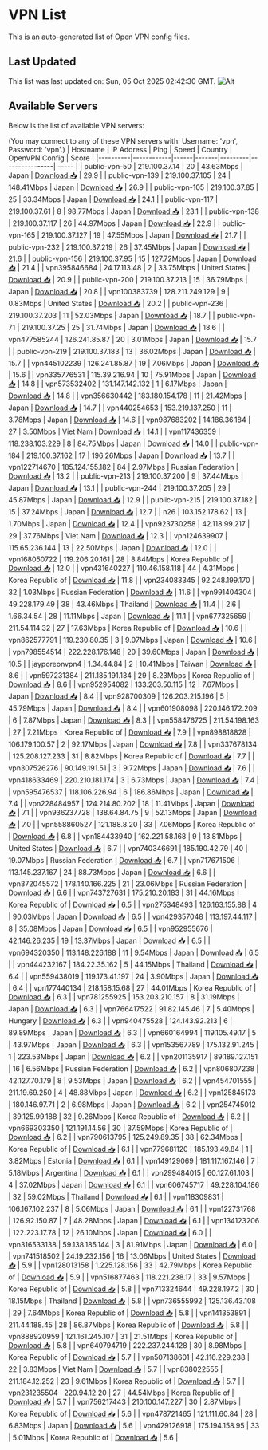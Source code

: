 # VPN List

This is an auto-generated list of Open VPN config files.

## Last Updated

This list was last updated on: Sun, 05 Oct 2025 02:42:30 GMT.
![Alt](https://repobeats.axiom.co/api/embed/186b98318ef1479477931607c1ad7d823f12451f.svg "Repobeats analytics image")

## Available Servers

Below is the list of available VPN servers:

(You may connect to any of these VPN servers with: Username: 'vpn', Password: 'vpn'.)
| Hostname | IP Address | Ping | Speed | Country | OpenVPN Config | Score |
|----------|------------|------|-------|---------|----------------| ----- |
| public-vpn-50 | 219.100.37.14 | 20 | 43.63Mbps | Japan | [Download 📥](./configs/server_0_JP.ovpn) | 29.9 |
| public-vpn-139 | 219.100.37.105 | 24 | 148.41Mbps | Japan | [Download 📥](./configs/server_1_JP.ovpn) | 26.9 |
| public-vpn-105 | 219.100.37.85 | 25 | 33.34Mbps | Japan | [Download 📥](./configs/server_2_JP.ovpn) | 24.1 |
| public-vpn-117 | 219.100.37.61 | 8 | 98.77Mbps | Japan | [Download 📥](./configs/server_3_JP.ovpn) | 23.1 |
| public-vpn-138 | 219.100.37.117 | 26 | 44.97Mbps | Japan | [Download 📥](./configs/server_4_JP.ovpn) | 22.9 |
| public-vpn-165 | 219.100.37.127 | 19 | 47.55Mbps | Japan | [Download 📥](./configs/server_5_JP.ovpn) | 21.7 |
| public-vpn-232 | 219.100.37.219 | 26 | 37.45Mbps | Japan | [Download 📥](./configs/server_6_JP.ovpn) | 21.6 |
| public-vpn-156 | 219.100.37.95 | 15 | 127.72Mbps | Japan | [Download 📥](./configs/server_7_JP.ovpn) | 21.4 |
| vpn395846684 | 24.17.113.48 | 2 | 33.75Mbps | United States | [Download 📥](./configs/server_8_US.ovpn) | 20.9 |
| public-vpn-200 | 219.100.37.213 | 15 | 36.79Mbps | Japan | [Download 📥](./configs/server_9_JP.ovpn) | 20.8 |
| vpn100383739 | 128.211.249.129 | 9 | 0.83Mbps | United States | [Download 📥](./configs/server_10_US.ovpn) | 20.2 |
| public-vpn-236 | 219.100.37.203 | 11 | 52.03Mbps | Japan | [Download 📥](./configs/server_11_JP.ovpn) | 18.7 |
| public-vpn-71 | 219.100.37.25 | 25 | 31.74Mbps | Japan | [Download 📥](./configs/server_12_JP.ovpn) | 18.6 |
| vpn477585244 | 126.241.85.87 | 20 | 3.01Mbps | Japan | [Download 📥](./configs/server_13_JP.ovpn) | 15.7 |
| public-vpn-219 | 219.100.37.183 | 13 | 36.02Mbps | Japan | [Download 📥](./configs/server_14_JP.ovpn) | 15.7 |
| vpn445102239 | 126.241.85.87 | 19 | 7.06Mbps | Japan | [Download 📥](./configs/server_15_JP.ovpn) | 15.6 |
| vpn335776531 | 115.39.216.94 | 10 | 75.91Mbps | Japan | [Download 📥](./configs/server_16_JP.ovpn) | 14.8 |
| vpn573532402 | 131.147.142.132 | 1 | 6.17Mbps | Japan | [Download 📥](./configs/server_17_JP.ovpn) | 14.8 |
| vpn356630442 | 183.180.154.178 | 11 | 21.42Mbps | Japan | [Download 📥](./configs/server_18_JP.ovpn) | 14.7 |
| vpn440254653 | 153.219.137.250 | 11 | 3.78Mbps | Japan | [Download 📥](./configs/server_19_JP.ovpn) | 14.6 |
| vpn987683202 | 14.186.36.184 | 27 | 3.50Mbps | Viet Nam | [Download 📥](./configs/server_20_VN.ovpn) | 14.1 |
| vpn117436359 | 118.238.103.229 | 8 | 84.75Mbps | Japan | [Download 📥](./configs/server_21_JP.ovpn) | 14.0 |
| public-vpn-184 | 219.100.37.162 | 17 | 196.26Mbps | Japan | [Download 📥](./configs/server_22_JP.ovpn) | 13.7 |
| vpn122714670 | 185.124.155.182 | 84 | 2.97Mbps | Russian Federation | [Download 📥](./configs/server_23_RU.ovpn) | 13.2 |
| public-vpn-213 | 219.100.37.200 | 9 | 37.44Mbps | Japan | [Download 📥](./configs/server_24_JP.ovpn) | 13.1 |
| public-vpn-244 | 219.100.37.205 | 29 | 45.87Mbps | Japan | [Download 📥](./configs/server_25_JP.ovpn) | 12.9 |
| public-vpn-215 | 219.100.37.182 | 15 | 37.24Mbps | Japan | [Download 📥](./configs/server_26_JP.ovpn) | 12.7 |
| n26 | 103.152.178.62 | 13 | 1.70Mbps | Japan | [Download 📥](./configs/server_27_JP.ovpn) | 12.4 |
| vpn923730258 | 42.118.99.217 | 29 | 37.76Mbps | Viet Nam | [Download 📥](./configs/server_28_VN.ovpn) | 12.3 |
| vpn124639907 | 115.65.236.144 | 13 | 22.50Mbps | Japan | [Download 📥](./configs/server_29_JP.ovpn) | 12.0 |
| vpn168050722 | 119.206.20.161 | 28 | 8.84Mbps | Korea Republic of | [Download 📥](./configs/server_30_KR.ovpn) | 12.0 |
| vpn431640227 | 110.46.158.118 | 44 | 4.31Mbps | Korea Republic of | [Download 📥](./configs/server_31_KR.ovpn) | 11.8 |
| vpn234083345 | 92.248.199.170 | 32 | 1.03Mbps | Russian Federation | [Download 📥](./configs/server_32_RU.ovpn) | 11.6 |
| vpn991404304 | 49.228.179.49 | 38 | 43.46Mbps | Thailand | [Download 📥](./configs/server_33_TH.ovpn) | 11.4 |
| 2i6 | 1.66.34.54 | 28 | 11.11Mbps | Japan | [Download 📥](./configs/server_34_JP.ovpn) | 11.1 |
| vpn677325659 | 211.54.114.32 | 27 | 17.63Mbps | Korea Republic of | [Download 📥](./configs/server_35_KR.ovpn) | 10.6 |
| vpn862577791 | 119.230.80.35 | 3 | 9.07Mbps | Japan | [Download 📥](./configs/server_36_JP.ovpn) | 10.6 |
| vpn798554514 | 222.228.176.148 | 20 | 39.60Mbps | Japan | [Download 📥](./configs/server_37_JP.ovpn) | 10.5 |
| jayporeonvpn4 | 1.34.44.84 | 2 | 10.41Mbps | Taiwan | [Download 📥](./configs/server_38_TW.ovpn) | 8.6 |
| vpn597231384 | 211.185.191.134 | 29 | 8.23Mbps | Korea Republic of | [Download 📥](./configs/server_39_KR.ovpn) | 8.6 |
| vpn952954082 | 133.203.50.115 | 12 | 7.67Mbps | Japan | [Download 📥](./configs/server_40_JP.ovpn) | 8.4 |
| vpn928700309 | 126.203.215.196 | 5 | 45.79Mbps | Japan | [Download 📥](./configs/server_41_JP.ovpn) | 8.4 |
| vpn601908098 | 220.146.172.209 | 6 | 7.87Mbps | Japan | [Download 📥](./configs/server_42_JP.ovpn) | 8.3 |
| vpn558476725 | 211.54.198.163 | 27 | 7.21Mbps | Korea Republic of | [Download 📥](./configs/server_43_KR.ovpn) | 7.9 |
| vpn898818828 | 106.179.100.57 | 2 | 92.17Mbps | Japan | [Download 📥](./configs/server_44_JP.ovpn) | 7.8 |
| vpn337678134 | 125.208.127.233 | 31 | 8.82Mbps | Korea Republic of | [Download 📥](./configs/server_45_KR.ovpn) | 7.7 |
| vpn307526276 | 90.149.191.51 | 3 | 9.72Mbps | Japan | [Download 📥](./configs/server_46_JP.ovpn) | 7.6 |
| vpn418633469 | 220.210.181.174 | 3 | 6.73Mbps | Japan | [Download 📥](./configs/server_47_JP.ovpn) | 7.4 |
| vpn595476537 | 118.106.226.94 | 6 | 186.86Mbps | Japan | [Download 📥](./configs/server_48_JP.ovpn) | 7.4 |
| vpn228484957 | 124.214.80.202 | 18 | 11.41Mbps | Japan | [Download 📥](./configs/server_49_JP.ovpn) | 7.1 |
| vpn936237728 | 138.64.84.75 | 9 | 52.13Mbps | Japan | [Download 📥](./configs/server_50_JP.ovpn) | 7.0 |
| vpn558860527 | 121.188.8.20 | 33 | 7.06Mbps | Korea Republic of | [Download 📥](./configs/server_51_KR.ovpn) | 6.8 |
| vpn184433940 | 162.221.58.168 | 9 | 13.81Mbps | United States | [Download 📥](./configs/server_52_US.ovpn) | 6.7 |
| vpn740346691 | 185.190.42.79 | 40 | 19.07Mbps | Russian Federation | [Download 📥](./configs/server_53_RU.ovpn) | 6.7 |
| vpn717671506 | 113.145.237.167 | 24 | 88.73Mbps | Japan | [Download 📥](./configs/server_54_JP.ovpn) | 6.6 |
| vpn372045572 | 178.140.166.225 | 21 | 23.06Mbps | Russian Federation | [Download 📥](./configs/server_55_RU.ovpn) | 6.6 |
| vpn743727631 | 175.210.20.183 | 31 | 44.16Mbps | Korea Republic of | [Download 📥](./configs/server_56_KR.ovpn) | 6.5 |
| vpn275348493 | 126.163.155.88 | 4 | 90.03Mbps | Japan | [Download 📥](./configs/server_57_JP.ovpn) | 6.5 |
| vpn429357048 | 113.197.44.117 | 8 | 35.08Mbps | Japan | [Download 📥](./configs/server_58_JP.ovpn) | 6.5 |
| vpn952955676 | 42.146.26.235 | 19 | 13.37Mbps | Japan | [Download 📥](./configs/server_59_JP.ovpn) | 6.5 |
| vpn694320350 | 113.148.226.188 | 11 | 9.54Mbps | Japan | [Download 📥](./configs/server_60_JP.ovpn) | 6.5 |
| vpn444232167 | 184.22.35.162 | 5 | 44.15Mbps | Thailand | [Download 📥](./configs/server_61_TH.ovpn) | 6.4 |
| vpn559438019 | 119.173.41.197 | 24 | 3.90Mbps | Japan | [Download 📥](./configs/server_62_JP.ovpn) | 6.4 |
| vpn177440134 | 218.158.15.68 | 27 | 44.01Mbps | Korea Republic of | [Download 📥](./configs/server_63_KR.ovpn) | 6.3 |
| vpn781255925 | 153.203.210.157 | 8 | 31.19Mbps | Japan | [Download 📥](./configs/server_64_JP.ovpn) | 6.3 |
| vpn766417522 | 91.82.145.46 | 7 | 5.40Mbps | Hungary | [Download 📥](./configs/server_65_HU.ovpn) | 6.3 |
| vpn940475528 | 124.143.92.213 | 6 | 89.89Mbps | Japan | [Download 📥](./configs/server_66_JP.ovpn) | 6.3 |
| vpn660164994 | 119.105.49.17 | 5 | 43.97Mbps | Japan | [Download 📥](./configs/server_67_JP.ovpn) | 6.3 |
| vpn153567789 | 175.132.91.245 | 1 | 223.53Mbps | Japan | [Download 📥](./configs/server_68_JP.ovpn) | 6.2 |
| vpn201135917 | 89.189.127.151 | 16 | 6.56Mbps | Russian Federation | [Download 📥](./configs/server_69_RU.ovpn) | 6.2 |
| vpn806807238 | 42.127.70.179 | 8 | 9.53Mbps | Japan | [Download 📥](./configs/server_70_JP.ovpn) | 6.2 |
| vpn454701555 | 211.19.69.250 | 4 | 48.88Mbps | Japan | [Download 📥](./configs/server_71_JP.ovpn) | 6.2 |
| vpn125845173 | 180.146.97.71 | 2 | 6.98Mbps | Japan | [Download 📥](./configs/server_72_JP.ovpn) | 6.2 |
| vpn254745012 | 39.125.99.188 | 32 | 9.26Mbps | Korea Republic of | [Download 📥](./configs/server_73_KR.ovpn) | 6.2 |
| vpn669303350 | 121.191.14.56 | 30 | 37.59Mbps | Korea Republic of | [Download 📥](./configs/server_74_KR.ovpn) | 6.2 |
| vpn790613795 | 125.249.89.35 | 38 | 62.34Mbps | Korea Republic of | [Download 📥](./configs/server_75_KR.ovpn) | 6.1 |
| vpn779681120 | 185.193.49.84 | 1 | 3.82Mbps | Estonia | [Download 📥](./configs/server_76_EE.ovpn) | 6.1 |
| vpn149129069 | 181.117.167.146 | 7 | 5.18Mbps | Argentina | [Download 📥](./configs/server_77_AR.ovpn) | 6.1 |
| vpn299484015 | 60.127.61.103 | 4 | 37.02Mbps | Japan | [Download 📥](./configs/server_78_JP.ovpn) | 6.1 |
| vpn606745717 | 49.228.104.186 | 32 | 59.02Mbps | Thailand | [Download 📥](./configs/server_79_TH.ovpn) | 6.1 |
| vpn118309831 | 106.167.102.237 | 8 | 5.06Mbps | Japan | [Download 📥](./configs/server_80_JP.ovpn) | 6.1 |
| vpn122731768 | 126.92.150.87 | 7 | 48.28Mbps | Japan | [Download 📥](./configs/server_81_JP.ovpn) | 6.1 |
| vpn134123206 | 122.223.17.78 | 12 | 26.10Mbps | Japan | [Download 📥](./configs/server_82_JP.ovpn) | 6.0 |
| vpn316533138 | 59.138.185.144 | 3 | 81.91Mbps | Japan | [Download 📥](./configs/server_83_JP.ovpn) | 6.0 |
| vpn741518502 | 24.19.232.156 | 16 | 13.06Mbps | United States | [Download 📥](./configs/server_84_US.ovpn) | 5.9 |
| vpn128013158 | 1.225.128.156 | 33 | 42.79Mbps | Korea Republic of | [Download 📥](./configs/server_85_KR.ovpn) | 5.9 |
| vpn516877463 | 118.221.238.17 | 33 | 9.57Mbps | Korea Republic of | [Download 📥](./configs/server_86_KR.ovpn) | 5.8 |
| vpn713324644 | 49.228.197.2 | 30 | 18.15Mbps | Thailand | [Download 📥](./configs/server_87_TH.ovpn) | 5.8 |
| vpn736555992 | 125.136.43.108 | 29 | 7.64Mbps | Korea Republic of | [Download 📥](./configs/server_88_KR.ovpn) | 5.8 |
| vpn141353891 | 211.44.188.45 | 28 | 86.87Mbps | Korea Republic of | [Download 📥](./configs/server_89_KR.ovpn) | 5.8 |
| vpn888920959 | 121.161.245.107 | 31 | 21.51Mbps | Korea Republic of | [Download 📥](./configs/server_90_KR.ovpn) | 5.8 |
| vpn640794719 | 222.237.244.128 | 30 | 8.98Mbps | Korea Republic of | [Download 📥](./configs/server_91_KR.ovpn) | 5.7 |
| vpn507138601 | 42.116.229.238 | 22 | 3.83Mbps | Viet Nam | [Download 📥](./configs/server_92_VN.ovpn) | 5.7 |
| vpn838022555 | 211.184.12.252 | 23 | 9.61Mbps | Korea Republic of | [Download 📥](./configs/server_93_KR.ovpn) | 5.7 |
| vpn231235504 | 220.94.12.20 | 27 | 44.54Mbps | Korea Republic of | [Download 📥](./configs/server_94_KR.ovpn) | 5.7 |
| vpn756217443 | 210.100.147.227 | 30 | 2.87Mbps | Korea Republic of | [Download 📥](./configs/server_95_KR.ovpn) | 5.6 |
| vpn478721465 | 121.111.60.84 | 28 | 6.83Mbps | Japan | [Download 📥](./configs/server_96_JP.ovpn) | 5.6 |
| vpn429126918 | 175.194.158.95 | 33 | 5.01Mbps | Korea Republic of | [Download 📥](./configs/server_97_KR.ovpn) | 5.6 |
